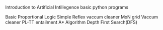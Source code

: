 Introduction to Artificial Intillegence basic python programs

Basic Proportional Logic
Simple Reflex vaccum cleaner
MxN grid Vaccum cleaner
PL-TT entailment
A* Algorithm
Depth First Search(DFS)
